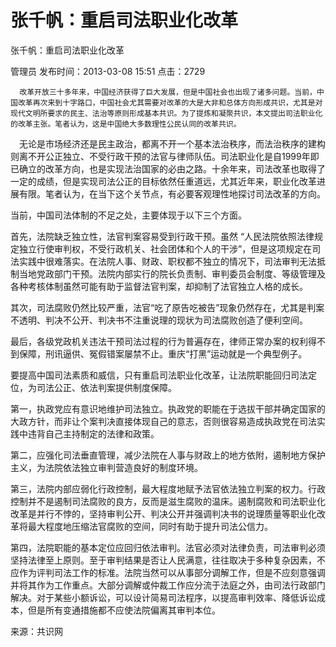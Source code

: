 # 张千帆：重启司法职业化改革  
张千帆：重启司法职业化改革

管理员 发布时间：2013-03-08 15:51  点击：2729

      改革开放三十多年来，中国经济获得了巨大发展，但是中国社会也出现了诸多问题。当前，中国改革再次来到十字路口，中国社会尤其需要对改革的大是大非和总体方向形成共识，尤其是对现代文明所要求的民主、法治等原则形成基本共识。为了提炼和凝聚共识，本文提出司法职业化的改革主张。笔者认为，这是中国绝大多数理性公民认同的改革共识。

  　无论是市场经济还是民主政治，都离不开一个基本法治秩序，而法治秩序的建构则离不开公正独立、不受行政干预的法官与律师队伍。司法职业化是自1999年即已确立的改革方向，也是实现法治国家的必由之路。十余年来，司法改革也取得了一定的成绩，但是实现司法公正的目标依然任重道远，尤其近年来，职业化改革进展有限。笔者认为，在当下这个关节点，有必要客观理性地探讨司法改革的方向。

当前，中国司法体制的不足之处，主要体现于以下三个方面。

首先，法院缺乏独立性，法官判案容易受到行政干预。虽然 “人民法院依照法律规定独立行使审判权，不受行政机关、社会团体和个人的干涉”，但是这项规定在司法实践中很难落实。在法院人事、财政、职权都不独立的情况下，司法审判无法抵制当地党政部门干预。法院内部实行的院长负责制、审判委员会制度、等级管理及各种考核体制虽然可能有助于监督法官判案，却抑制了法官独立人格的成长。

其次，司法腐败仍然比较严重，法官“吃了原告吃被告”现象仍然存在，尤其是判案不透明、判决不公开、判决书不注重说理的现状为司法腐败创造了便利空间。

最后，各级党政机关违法干预司法过程的行为普遍存在，律师正常办案的权利得不到保障，刑讯逼供、冤假错案屡禁不止。重庆“打黑”运动就是一个典型例子。

要提高中国司法素质和威信，只有重启司法职业化改革，让法院职能回归司法定位，为司法公正、依法判案提供制度保障。

第一，执政党应有意识地维护司法独立。执政党的职能在于选拔干部并确定国家的大政方针，而非让个案判决直接体现自己的意志，否则很容易造成执政党在司法实践中违背自己主持制定的法律和政策。

第二，应强化司法垂直管理，减少法院在人事与财政上的地方依附，遏制地方保护主义，为法院依法独立审判营造良好的制度环境。

第三，法院内部应弱化行政控制，最大程度地赋予法官依法独立判案的权力。行政控制并不是遏制司法腐败的良方，反而是滋生腐败的温床。遏制腐败和司法职业化改革是并行不悖的，坚持审判公开、判决公开并强调判决书的说理质量等职业化改革将最大程度地压缩法官腐败的空间，同时有助于提升司法公信力。

第四，法院职能的基本定位应回归依法审判。法官必须对法律负责，司法审判必须坚持法律至上原则。至于审判结果是否让人民满意，往往取决于多种复杂因素，不应作为评判司法工作的标准。法院当然可以从事部分调解工作，但是不应刻意强调并将其作为工作重点。大部分调解或仲裁工作应分流于法庭之外，由司法行政部门解决。对于某些小额诉讼，可以设计简易司法程序，以提高审判效率、降低诉讼成本，但是所有变通措施都不应使法院偏离其审判本位。

来源：共识网